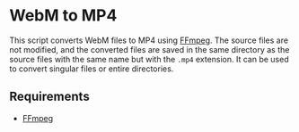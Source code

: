 # WebM to MP4

This script converts WebM files to MP4 using [FFmpeg](https://ffmpeg.org/). The source files are not modified, and the converted files are saved in the same directory as the source files with the same name but with the `.mp4` extension. It can be used to convert singular files or entire directories.

## Requirements

- [FFmpeg](https://ffmpeg.org/)
